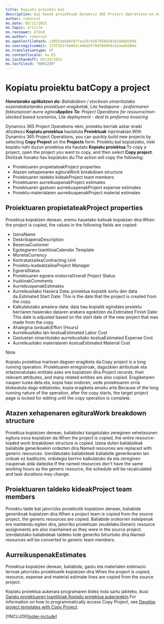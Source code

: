 ```yaml
---
title: Kopiatu proiektu bat
description: Gai honek proiektuak Dynamics 365 Project Operations-en kopiatzeari buruzko informazioa ematen du.
author: ruhercul
ms.date: 05/21/2021
ms.topic: article
ms.reviewer: kfend
ms.author: ruhercul
ms.openlocfilehash: c3055ab5b8c07faa2bc9167956d283e2a66029dd
ms.sourcegitcommit: 173f2b1f4e063c440a5f78d76d456c62aadbd89e
ms.translationtype: HT
ms.contentlocale: eu-ES
ms.lasthandoff: 05/24/2021
ms.locfileid: "6091239"
---
```

# <a name="copy-a-project"></a><span data-ttu-id="29b10-103">Kopiatu proiektu bat</span><span class="sxs-lookup"><span data-stu-id="29b10-103">Copy a project</span></span>

<span data-ttu-id="29b10-104">_**Honetarako aplikatzen da:** Baliabideen / stockean oinarritutako eszenatokietarako proiektuen eragiketak, Lite hedapena - proformaren fakturazioari aurre egitea_</span><span class="sxs-lookup"><span data-stu-id="29b10-104">_**Applies To:** Project Operations for resource/non-stocked based scenarios, Lite deployment - deal to proforma invoicing_</span></span>

<span data-ttu-id="29b10-105">Dynamics 365 Project Operations-ekin, proiektu berriak azkar eraiki ditzakezu **Kopiatu proiektua** hautatuta **Proiektuak** inprimakian.</span><span class="sxs-lookup"><span data-stu-id="29b10-105">With Dynamics 365 Project Operations, you can quickly build new projects by selecting **Copy Project** on the **Projects** form.</span></span> <span data-ttu-id="29b10-106">Proiektu bat kopiatzeko, ireki kopiatu nahi duzun proiektua eta hautatu **Kopiatu proiektua**.</span><span class="sxs-lookup"><span data-stu-id="29b10-106">To copy a project, open the project you want to copy, and then select **Copy project**.</span></span> <span data-ttu-id="29b10-107">Ekintzak honako hau kopiatuko du:</span><span class="sxs-lookup"><span data-stu-id="29b10-107">The action will copy the following:</span></span>

- <span data-ttu-id="29b10-108">Proiektuaren propietateak</span><span class="sxs-lookup"><span data-stu-id="29b10-108">Project properties</span></span> 
- <span data-ttu-id="29b10-109">Atazen xehapenaren egitura</span><span class="sxs-lookup"><span data-stu-id="29b10-109">Work breakdown structure</span></span>
- <span data-ttu-id="29b10-110">Proiektuaren taldeko kideak</span><span class="sxs-lookup"><span data-stu-id="29b10-110">Project team members</span></span>
- <span data-ttu-id="29b10-111">Proiektuaren aurreikuspenak</span><span class="sxs-lookup"><span data-stu-id="29b10-111">Project estimates</span></span>
- <span data-ttu-id="29b10-112">Proiektuaren gastuen aurreikuspenak</span><span class="sxs-lookup"><span data-stu-id="29b10-112">Project expense estimates</span></span>
- <span data-ttu-id="29b10-113">Proiektu-materialaren aurreikuspenak</span><span class="sxs-lookup"><span data-stu-id="29b10-113">Project material estimates</span></span>

## <a name="project-properties"></a><span data-ttu-id="29b10-114">Proiektuaren propietateak</span><span class="sxs-lookup"><span data-stu-id="29b10-114">Project properties</span></span>

<span data-ttu-id="29b10-115">Proiektua kopiatzen denean, eremu hauetako balioak kopiatzen dira:</span><span class="sxs-lookup"><span data-stu-id="29b10-115">When the project is copied, the values in the following fields are copied:</span></span>

- <span data-ttu-id="29b10-116">Izena</span><span class="sxs-lookup"><span data-stu-id="29b10-116">Name</span></span>
- <span data-ttu-id="29b10-117">Deskribapena</span><span class="sxs-lookup"><span data-stu-id="29b10-117">Description</span></span>
- <span data-ttu-id="29b10-118">Bezeroa</span><span class="sxs-lookup"><span data-stu-id="29b10-118">Customer</span></span>
- <span data-ttu-id="29b10-119">Egutegiaren txantiloia</span><span class="sxs-lookup"><span data-stu-id="29b10-119">Calendar Template</span></span>
- <span data-ttu-id="29b10-120">Moneta</span><span class="sxs-lookup"><span data-stu-id="29b10-120">Currency</span></span>
- <span data-ttu-id="29b10-121">Kontratatzailea</span><span class="sxs-lookup"><span data-stu-id="29b10-121">Contracting Unit</span></span>
- <span data-ttu-id="29b10-122">Proiektu-kudeatzailea</span><span class="sxs-lookup"><span data-stu-id="29b10-122">Project Manager</span></span>
- <span data-ttu-id="29b10-123">Egoera</span><span class="sxs-lookup"><span data-stu-id="29b10-123">Status</span></span>
- <span data-ttu-id="29b10-124">Proiektuaren egoera orokorra</span><span class="sxs-lookup"><span data-stu-id="29b10-124">Overall Project Status</span></span>
- <span data-ttu-id="29b10-125">Iruzkinak</span><span class="sxs-lookup"><span data-stu-id="29b10-125">Comments</span></span>
- <span data-ttu-id="29b10-126">Aurreikuspenak</span><span class="sxs-lookup"><span data-stu-id="29b10-126">Estimates</span></span>
- <span data-ttu-id="29b10-127">Aurreikusitako Hasiera Data: proiektua kopiatik sortu den data da.</span><span class="sxs-lookup"><span data-stu-id="29b10-127">Estimated Start Date: This is the date that the project is created from the copy.</span></span>
- <span data-ttu-id="29b10-128">Kalkulatutako amaiera-data: data hau kopiatik egindako proiektu berriaren hasierako dataren arabera egokitzen da.</span><span class="sxs-lookup"><span data-stu-id="29b10-128">Estimated Finish Date: This date is adjusted based on the start date of the new project that was made from the copy.</span></span>
- <span data-ttu-id="29b10-129">Ahalegina (orduak)</span><span class="sxs-lookup"><span data-stu-id="29b10-129">Effort (Hours)</span></span>
- <span data-ttu-id="29b10-130">Aurreikusitako lan-kostua</span><span class="sxs-lookup"><span data-stu-id="29b10-130">Estimated Labor Cost</span></span>
- <span data-ttu-id="29b10-131">Gastuetan oinarritutako aurreikusitako kostua</span><span class="sxs-lookup"><span data-stu-id="29b10-131">Estimated Expense Cost</span></span>
- <span data-ttu-id="29b10-132">Aurreikusitako materialaren kostua</span><span class="sxs-lookup"><span data-stu-id="29b10-132">Estimated Material Cost</span></span>

> [!NOTE]
> <span data-ttu-id="29b10-133">Kopiatu proiektua martxan dagoen eragiketa da.</span><span class="sxs-lookup"><span data-stu-id="29b10-133">Copy project is a long running operation.</span></span> <span data-ttu-id="29b10-134">Proiektuaren erregistroak, dagozkien atributuak eta erlazionatutako entitate asko ere kopiatzen dira.</span><span class="sxs-lookup"><span data-stu-id="29b10-134">Project records, their relevant attributes, and many related entities are also copied.</span></span> <span data-ttu-id="29b10-135">Eragiketaren iraupen luzea dela eta, kopia hasi ondoren, xede proiektuaren orria blokeatuta dago editatzeko, kopia eragiketa amaitu arte.</span><span class="sxs-lookup"><span data-stu-id="29b10-135">Because of the long running nature of the operation, after the copy starts, the target project page is locked for editing until the copy operation is complete.</span></span>

## <a name="work-breakdown-structure"></a><span data-ttu-id="29b10-136">Atazen xehapenaren egitura</span><span class="sxs-lookup"><span data-stu-id="29b10-136">Work breakdown structure</span></span>

<span data-ttu-id="29b10-137">Proiektua kopiatzen denean, baliabidez kargatutako zereginen xehetasunen egitura osoa kopiatzen da.</span><span class="sxs-lookup"><span data-stu-id="29b10-137">When the project is copied, the entire resource-loaded work breakdown structure is copied.</span></span> <span data-ttu-id="29b10-138">Izena duten baliabideak baliabide generikoekin ordezten dira.</span><span class="sxs-lookup"><span data-stu-id="29b10-138">Named resources are replaced with generic resources.</span></span> <span data-ttu-id="29b10-139">Izendatutako baliabideek baliabide generikoaren lan orduak ez badituzte, ordutegia berriro kalkulatuko da eta zereginen iraupenak alda daitezke.</span><span class="sxs-lookup"><span data-stu-id="29b10-139">If the named resources don't have the same working hours as the generic resource, the schedule will be recalculated and task durations may change.</span></span>

## <a name="project-team-members"></a><span data-ttu-id="29b10-140">Proiektuaren taldeko kideak</span><span class="sxs-lookup"><span data-stu-id="29b10-140">Project team members</span></span>

<span data-ttu-id="29b10-141">Proiektu talde bat jatorrizko proiektutik kopiatzen denean, baliabide generikoak kopiatzen dira.</span><span class="sxs-lookup"><span data-stu-id="29b10-141">When a project team is copied from the source project, the generic resources are copied.</span></span> <span data-ttu-id="29b10-142">Baliabide orokorren esleipenak ere mantendu egiten dira, jatorriko proiektuan zeudelako.</span><span class="sxs-lookup"><span data-stu-id="29b10-142">Generic resource assignments are also maintained as they were in the source project.</span></span> <span data-ttu-id="29b10-143">Izendatutako baliabideak taldeko kide generiko bihurtuko dira.</span><span class="sxs-lookup"><span data-stu-id="29b10-143">Named resources will be converted to generic team members.</span></span>

## <a name="estimates"></a><span data-ttu-id="29b10-144">Aurreikuspenak</span><span class="sxs-lookup"><span data-stu-id="29b10-144">Estimates</span></span>

<span data-ttu-id="29b10-145">Proiektua kopiatzen denean, baliabide, gastu eta materialen estimazio lerroak jatorrizko proiektuetik kopiatzen dira.</span><span class="sxs-lookup"><span data-stu-id="29b10-145">When the project is copied, resource, expense and material estimate lines are copied from the source project.</span></span> 

<span data-ttu-id="29b10-146">Kopiatu proiektua aukerara programaren bidez nola sartu jakiteko, ikusi [Garatu proiektuaren txantiloiak Kopiatu proiektua aukerarekin](dev-copy-project.md).</span><span class="sxs-lookup"><span data-stu-id="29b10-146">For information on how to programmatically access Copy Project, see [Develop project templates with Copy Project](dev-copy-project.md).</span></span>


[!INCLUDE[footer-include](../includes/footer-banner.md)]
